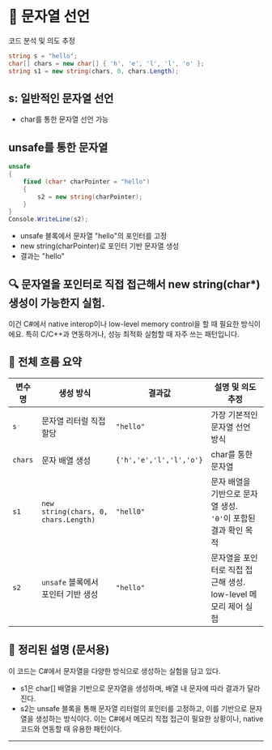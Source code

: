 # 🧠 문자열 선언

코드 분석 및 의도 추정
```csharp
string s = "hello";
char[] chars = new char[] { 'h', 'e', 'l', 'l', 'o' };
string s1 = new string(chars, 0, chars.Length);
```

##  s: 일반적인 문자열 선언
-  char를 통한 문자열 선언 가능


## unsafe를 통한 문자열
```csharp
unsafe
{
    fixed (char* charPointer = "hello")
    {
        s2 = new string(charPointer);
    }
}
Console.WriteLine(s2);
```

- unsafe 블록에서 문자열 "hello"의 포인터를 고정
- new string(charPointer)로 포인터 기반 문자열 생성
- 결과는 "hello"
## 🔍 문자열을 포인터로 직접 접근해서 new string(char*) 생성이 가능한지 실험.
이건 C#에서 native interop이나 low-level memory control을 할 때 필요한 방식이에요. 
특히 C/C++과 연동하거나, 성능 최적화 실험할 때 자주 쓰는 패턴입니다.


## 🧩 전체 흐름 요약
| 변수명 | 생성 방식                         | 결과값     | 설명 및 의도 추정 |
|--------|----------------------------------|------------|-------------------|
| `s`    | 문자열 리터럴 직접 할당          | `"hello"`  | 가장 기본적인 문자열 선언 방식 |
| `chars`| 문자 배열 생성                   | `{'h','e','l','l','o'}` | char를 통한 문자열  |
| `s1`   | `new string(chars, 0, chars.Length)` | `"hell0"`  | 문자 배열을 기반으로 문자열 생성. `'0'`이 포함된 결과 확인 목적 |
| `s2`   | `unsafe` 블록에서 포인터 기반 생성 | `"hello"`  | 문자열을 포인터로 직접 접근해 생성. low-level 메모리 제어 실험 |




## 💬 정리된 설명 (문서용)
이 코드는 C#에서 문자열을 다양한 방식으로 생성하는 실험을 담고 있다.
- s1은 char[] 배열을 기반으로 문자열을 생성하며, 배열 내 문자에 따라 결과가 달라진다.
- s2는 unsafe 블록을 통해 문자열 리터럴의 포인터를 고정하고, 이를 기반으로 문자열을 생성하는 방식이다.
이는 C#에서 메모리 직접 접근이 필요한 상황이나, native 코드와 연동할 때 유용한 패턴이다.

---


